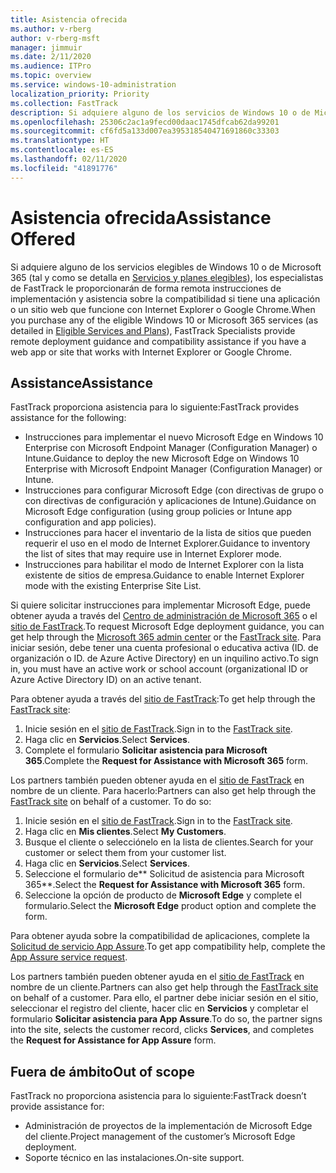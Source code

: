 ```yaml
---
title: Asistencia ofrecida
ms.author: v-rberg
author: v-rberg-msft
manager: jimmuir
ms.date: 2/11/2020
ms.audience: ITPro
ms.topic: overview
ms.service: windows-10-administration
localization_priority: Priority
ms.collection: FastTrack
description: Si adquiere alguno de los servicios de Windows 10 o de Microsoft 365 (tal y como se detalla en Servicios y planes elegibles), los especialistas de FastTrack le proporcionarán de forma remota instrucciones de implementación y asistencia sobre la compatibilidad si tiene una aplicación o un sitio web que funcione con Internet Explorer o Google Chrome.
ms.openlocfilehash: 25306c2ac1a9fecd00daac1745dfcab62da99201
ms.sourcegitcommit: cf6fd5a133d007ea395318540471691860c33303
ms.translationtype: HT
ms.contentlocale: es-ES
ms.lasthandoff: 02/11/2020
ms.locfileid: "41891776"
---
```

# <a name="assistance-offered"></a><span data-ttu-id="0be3a-103">Asistencia ofrecida</span><span class="sxs-lookup"><span data-stu-id="0be3a-103">Assistance Offered</span></span>

<span data-ttu-id="0be3a-104">Si adquiere alguno de los servicios elegibles de Windows 10 o de Microsoft 365 (tal y como se detalla en [Servicios y planes elegibles](M365-eligible-services-and-plans.md)), los especialistas de FastTrack le proporcionarán de forma remota instrucciones de implementación y asistencia sobre la compatibilidad si tiene una aplicación o un sitio web que funcione con Internet Explorer o Google Chrome.</span><span class="sxs-lookup"><span data-stu-id="0be3a-104">When you purchase any of the eligible Windows 10 or Microsoft 365 services (as detailed in [Eligible Services and Plans](M365-eligible-services-and-plans.md)), FastTrack Specialists provide remote deployment guidance and compatibility assistance if you have a web app or site that works with Internet Explorer or Google Chrome.</span></span> 

## <a name="assistance"></a><span data-ttu-id="0be3a-105">Assistance</span><span class="sxs-lookup"><span data-stu-id="0be3a-105">Assistance</span></span>

<span data-ttu-id="0be3a-106">FastTrack proporciona asistencia para lo siguiente:</span><span class="sxs-lookup"><span data-stu-id="0be3a-106">FastTrack provides assistance for the following:</span></span>
- <span data-ttu-id="0be3a-107">Instrucciones para implementar el nuevo Microsoft Edge en Windows 10 Enterprise con Microsoft Endpoint Manager (Configuration Manager) o Intune.</span><span class="sxs-lookup"><span data-stu-id="0be3a-107">Guidance to deploy the new Microsoft Edge on Windows 10 Enterprise with Microsoft Endpoint Manager (Configuration Manager) or Intune.</span></span>
- <span data-ttu-id="0be3a-108">Instrucciones para configurar Microsoft Edge (con directivas de grupo o con directivas de configuración y aplicaciones de Intune).</span><span class="sxs-lookup"><span data-stu-id="0be3a-108">Guidance on Microsoft Edge configuration (using group policies or Intune app configuration and app policies).</span></span>
- <span data-ttu-id="0be3a-109">Instrucciones para hacer el inventario de la lista de sitios que pueden requerir el uso en el modo de Internet Explorer.</span><span class="sxs-lookup"><span data-stu-id="0be3a-109">Guidance to inventory the list of sites that may require use in Internet Explorer mode.</span></span>
- <span data-ttu-id="0be3a-110">Instrucciones para habilitar el modo de Internet Explorer con la lista existente de sitios de empresa.</span><span class="sxs-lookup"><span data-stu-id="0be3a-110">Guidance to enable Internet Explorer mode with the existing Enterprise Site List.</span></span>

<span data-ttu-id="0be3a-111">Si quiere solicitar instrucciones para implementar Microsoft Edge, puede obtener ayuda a través del [Centro de administración de Microsoft 365](https://go.microsoft.com/fwlink/?linkid=2032704) o el [sitio de FastTrack](https://go.microsoft.com/fwlink/?linkid=780698).</span><span class="sxs-lookup"><span data-stu-id="0be3a-111">To request Microsoft Edge deployment guidance, you can get help through the [Microsoft 365 admin center](https://go.microsoft.com/fwlink/?linkid=2032704) or the [FastTrack site](https://go.microsoft.com/fwlink/?linkid=780698).</span></span> <span data-ttu-id="0be3a-112">Para iniciar sesión, debe tener una cuenta profesional o educativa activa (ID. de organización o ID. de Azure Active Directory) en un inquilino activo.</span><span class="sxs-lookup"><span data-stu-id="0be3a-112">To sign in, you must have an active work or school account (organizational ID or Azure Active Directory ID) on an active tenant.</span></span> 

<span data-ttu-id="0be3a-113">Para obtener ayuda a través del [sitio de FastTrack](https://go.microsoft.com/fwlink/?linkid=780698):</span><span class="sxs-lookup"><span data-stu-id="0be3a-113">To get help through the [FastTrack site](https://go.microsoft.com/fwlink/?linkid=780698):</span></span> 
1.  <span data-ttu-id="0be3a-114">Inicie sesión en el [sitio de FastTrack](https://go.microsoft.com/fwlink/?linkid=780698).</span><span class="sxs-lookup"><span data-stu-id="0be3a-114">Sign in to the [FastTrack site](https://go.microsoft.com/fwlink/?linkid=780698).</span></span> 
2.  <span data-ttu-id="0be3a-115">Haga clic en **Servicios**.</span><span class="sxs-lookup"><span data-stu-id="0be3a-115">Select **Services**.</span></span>
3.  <span data-ttu-id="0be3a-116">Complete el formulario **Solicitar asistencia para Microsoft 365**.</span><span class="sxs-lookup"><span data-stu-id="0be3a-116">Complete the **Request for Assistance with Microsoft 365** form.</span></span>
  
<span data-ttu-id="0be3a-p102">Los partners también pueden obtener ayuda en el [sitio de FastTrack](https://go.microsoft.com/fwlink/?linkid=780698) en nombre de un cliente. Para hacerlo:</span><span class="sxs-lookup"><span data-stu-id="0be3a-p102">Partners can also get help through the [FastTrack site](https://go.microsoft.com/fwlink/?linkid=780698) on behalf of a customer. To do so:</span></span>
1.  <span data-ttu-id="0be3a-119">Inicie sesión en el [sitio de FastTrack](https://go.microsoft.com/fwlink/?linkid=780698).</span><span class="sxs-lookup"><span data-stu-id="0be3a-119">Sign in to the [FastTrack site](https://go.microsoft.com/fwlink/?linkid=780698).</span></span> 
2.  <span data-ttu-id="0be3a-120">Haga clic en **Mis clientes**.</span><span class="sxs-lookup"><span data-stu-id="0be3a-120">Select **My Customers**.</span></span>
3.  <span data-ttu-id="0be3a-121">Busque el cliente o selecciónelo en la lista de clientes.</span><span class="sxs-lookup"><span data-stu-id="0be3a-121">Search for your customer or select them from your customer list.</span></span>
4.  <span data-ttu-id="0be3a-122">Haga clic en **Servicios**.</span><span class="sxs-lookup"><span data-stu-id="0be3a-122">Select **Services**.</span></span>
5.  <span data-ttu-id="0be3a-123">Seleccione el formulario de\*\* Solicitud de asistencia para Microsoft 365\*\*.</span><span class="sxs-lookup"><span data-stu-id="0be3a-123">Select the **Request for Assistance with Microsoft 365** form.</span></span>
6.  <span data-ttu-id="0be3a-124">Seleccione la opción de producto de **Microsoft Edge** y complete el formulario.</span><span class="sxs-lookup"><span data-stu-id="0be3a-124">Select the **Microsoft Edge** product option and complete the form.</span></span>
 
<span data-ttu-id="0be3a-125">Para obtener ayuda sobre la compatibilidad de aplicaciones, complete la [Solicitud de servicio App Assure](https://go.microsoft.com/fwlink/?linkid=2022721).</span><span class="sxs-lookup"><span data-stu-id="0be3a-125">To get app compatibility help, complete the [App Assure service request](https://go.microsoft.com/fwlink/?linkid=2022721).</span></span>

<span data-ttu-id="0be3a-126">Los partners también pueden obtener ayuda en el [sitio de FastTrack](https://go.microsoft.com/fwlink/?linkid=780698) en nombre de un cliente.</span><span class="sxs-lookup"><span data-stu-id="0be3a-126">Partners can also get help through the [FastTrack site](https://go.microsoft.com/fwlink/?linkid=780698) on behalf of a customer.</span></span> <span data-ttu-id="0be3a-127">Para ello, el partner debe iniciar sesión en el sitio, seleccionar el registro del cliente, hacer clic en **Servicios** y completar el formulario **Solicitar asistencia para App Assure**.</span><span class="sxs-lookup"><span data-stu-id="0be3a-127">To do so, the partner signs into the site, selects the customer record, clicks **Services**, and completes the **Request for Assistance for App Assure** form.</span></span>

## <a name="out-of-scope"></a><span data-ttu-id="0be3a-128">Fuera de ámbito</span><span class="sxs-lookup"><span data-stu-id="0be3a-128">Out of scope</span></span>

<span data-ttu-id="0be3a-129">FastTrack no proporciona asistencia para lo siguiente:</span><span class="sxs-lookup"><span data-stu-id="0be3a-129">FastTrack doesn’t provide assistance for:</span></span>
- <span data-ttu-id="0be3a-130">Administración de proyectos de la implementación de Microsoft Edge del cliente.</span><span class="sxs-lookup"><span data-stu-id="0be3a-130">Project management of the customer’s Microsoft Edge deployment.</span></span>
- <span data-ttu-id="0be3a-131">Soporte técnico en las instalaciones.</span><span class="sxs-lookup"><span data-stu-id="0be3a-131">On-site support.</span></span>